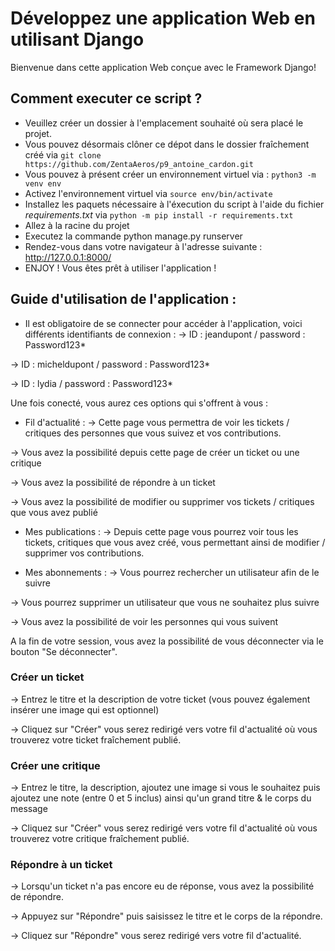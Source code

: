 # Développez une application Web en utilisant Django
Bienvenue dans cette application Web conçue avec le Framework Django!

## Comment executer ce script ?
* Veuillez créer un dossier à l'emplacement souhaité où sera placé le projet.
* Vous pouvez désormais clôner ce dépot dans le dossier fraîchement créé via `git clone https://github.com/ZentaAeros/p9_antoine_cardon.git`
* Vous pouvez à présent créer un environnement virtuel via : `python3 -m venv env`
* Activez l'environnement virtuel via `source env/bin/activate`
* Installez les paquets nécessaire à l'éxecution du script à l'aide du fichier *requirements.txt* via `python -m pip install -r requirements.txt`
* Allez à la racine du projet
* Executez la commande python manage.py runserver
* Rendez-vous dans votre navigateur à l'adresse suivante : http://127.0.0.1:8000/
* ENJOY ! Vous êtes prêt à utiliser l'application !

## Guide d'utilisation de l'application :
* Il est obligatoire de se connecter pour accéder à l'application, voici différents identifiants de connexion :
-> ID : jeandupont / password : Password123*

-> ID : micheldupont / password : Password123*

-> ID : lydia / password : Password123*

Une fois conecté, vous aurez ces options qui s'offrent à vous : 

* Fil d'actualité :
-> Cette page vous permettra de voir les tickets / critiques des personnes que vous suivez et vos contributions.

-> Vous avez la possibilité depuis cette page de créer un ticket ou une critique

-> Vous avez la possibilité de répondre à un ticket

-> Vous avez la possibilité de modifier ou supprimer vos tickets / critiques que vous avez publié

* Mes publications : 
-> Depuis cette page vous pourrez voir tous les tickets, critiques que vous avez créé, vous permettant ainsi de modifier / supprimer vos contributions.

* Mes abonnements :
-> Vous pourrez rechercher un utilisateur afin de le suivre 

-> Vous pourrez supprimer un utilisateur que vous ne souhaitez plus suivre

-> Vous avez la possibilité de voir les personnes qui vous suivent

A la fin de votre session, vous avez la possibilité de vous déconnecter via le bouton "Se déconnecter".


### Créer un ticket
-> Entrez le titre et la description de votre ticket (vous pouvez également insérer une image qui est optionnel)

-> Cliquez sur "Créer" vous serez redirigé vers votre fil d'actualité où vous trouverez votre ticket fraîchement publié.

### Créer une critique
-> Entrez le titre, la description, ajoutez une image si vous le souhaitez puis ajoutez une note (entre 0 et 5 inclus) ainsi qu'un grand titre & le corps du message

-> Cliquez sur "Créer" vous serez redirigé vers votre fil d'actualité où vous trouverez votre critique fraîchement publié.

### Répondre à un ticket
-> Lorsqu'un ticket n'a pas encore eu de réponse, vous avez la possibilité de répondre.

-> Appuyez sur "Répondre" puis saisissez le titre et le corps de la répondre.

-> Cliquez sur "Répondre" vous serez redirigé vers votre fil d'actualité.
